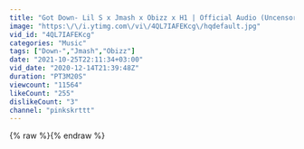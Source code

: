 ```yaml
---
title: "Got Down- Lil S x Jmash x Obizz x H1 | Official Audio (Uncensored)"
image: "https:\/\/i.ytimg.com\/vi\/4QL7IAFEKcg\/hqdefault.jpg"
vid_id: "4QL7IAFEKcg"
categories: "Music"
tags: ["Down-","Jmash","Obizz"]
date: "2021-10-25T22:11:34+03:00"
vid_date: "2020-12-14T21:39:48Z"
duration: "PT3M20S"
viewcount: "11564"
likeCount: "255"
dislikeCount: "3"
channel: "pinkskrttt"
---
```

{% raw %}{% endraw %}
